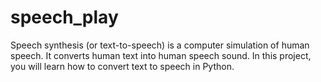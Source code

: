 # speech_play
Speech synthesis (or text-to-speech) is a computer simulation of human speech. It converts human text into human speech sound. In this project, you will learn how to convert text to speech in Python.
